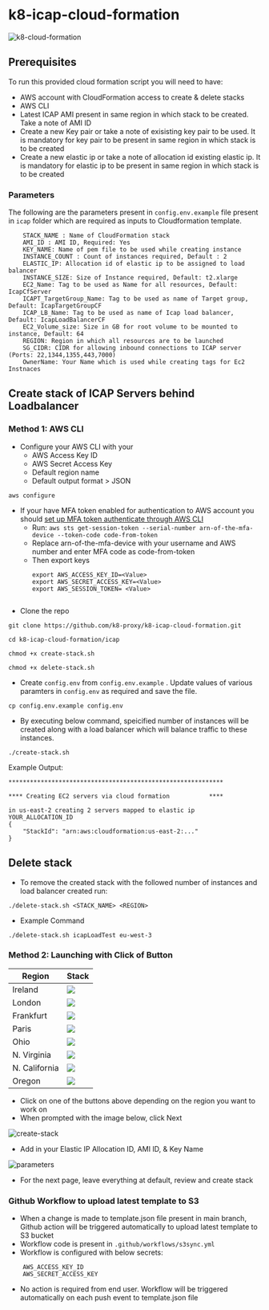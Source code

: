 # k8-icap-cloud-formation
![k8-cloud-formation](https://user-images.githubusercontent.com/70108899/107366117-0c810c80-6ade-11eb-8753-289c28bd1135.png)

## Prerequisites
To run this provided cloud formation script you will need to have:

- AWS account with CloudFormation access to create & delete stacks
- AWS CLI
- Latest ICAP AMI present in same region in which stack to be created. Take a note of AMI ID
- Create a new Key pair or take a note of exisisting key pair to be used. It is mandatory for key pair to be present in same region in which stack is to be created
- Create a new elastic ip or take a note of allocation id existing elastic ip. It is mandatory for elastic ip to be present in same region in which stack is to be created
  

### Parameters
The following are the parameters present in `config.env.example` file present in `icap` folder which are required as inputs to Cloudformation template.

```
    STACK_NAME : Name of CloudFormation stack
    AMI_ID : AMI ID, Required: Yes
    KEY_NAME: Name of pem file to be used while creating instance
    INSTANCE_COUNT : Count of instances required, Default : 2
    ELASTIC_IP: Allocation id of elastic ip to be assigned to load balancer
    INSTANCE_SIZE: Size of Instance required, Default: t2.xlarge
    EC2_Name: Tag to be used as Name for all resources, Default: IcapCfServer
    ICAPT_TargetGroup_Name: Tag to be used as name of Target group, Default: IcapTargetGroupCF
    ICAP_LB_Name: Tag to be used as name of Icap load balancer, Default: IcapLoadBalancerCF
    EC2_Volume_size: Size in GB for root volume to be mounted to instance, Default: 64
    REGION: Region in which all resources are to be launched
    SG_CIDR: CIDR for allowing inbound connections to ICAP server (Ports: 22,1344,1355,443,7000)
    OwnerName: Your Name which is used while creating tags for Ec2 Instnaces
```

## Create stack of ICAP Servers behind Loadbalancer
### Method 1:  AWS CLI
- Configure your AWS CLI with your
    - AWS Access Key ID
    - AWS Secret Access Key
    - Default region name
    - Default output format > JSON
```
aws configure
```
- If your have MFA token enabled for authentication to AWS account you should [set up MFA token authenticate through AWS CLI](https://aws.amazon.com/premiumsupport/knowledge-center/authenticate-mfa-cli/)
    - Run: `aws sts get-session-token --serial-number arn-of-the-mfa-device --token-code code-from-token`
    - Replace arn-of-the-mfa-device with your username and AWS number and enter MFA code as code-from-token 
    - Then export keys
        ```
        export AWS_ACCESS_KEY_ID=<Value>
        export AWS_SECRET_ACCESS_KEY=<Value>
        export AWS_SESSION_TOKEN= <Value>
     
- Clone the repo 
```
git clone https://github.com/k8-proxy/k8-icap-cloud-formation.git

cd k8-icap-cloud-formation/icap

chmod +x create-stack.sh

chmod +x delete-stack.sh
```
- Create `config.env` from `config.env.example` . Update values of various paramters in `config.env` as required and save the file.
```
cp config.env.example config.env
```
- By executing below command, speicified number of instances will be created along with a load balancer which will balance traffic to these instances. 
```
./create-stack.sh
``` 

Example Output:
```
************************************************************

**** Creating EC2 servers via cloud formation           ****

in us-east-2 creating 2 servers mapped to elastic ip YOUR_ALLOCATION_ID
{
    "StackId": "arn:aws:cloudformation:us-east-2:..."
}
```
## Delete stack

- To remove the created stack with the followed number of instances and load balancer created run:
```
./delete-stack.sh <STACK_NAME> <REGION>
```
- Example Command
```
./delete-stack.sh icapLoadTest eu-west-3
```

### Method 2: Launching with Click of Button
| Region           | Stack                                                                                                                                                                                                                                                                                                                                      |
|------------------|--------------------------------------------------------------------------------------------------------------------------------------------------------------------------------------------------------------------------------------------------------------------------------------------------------------------------------------------|
| Ireland          | [<img src="https://s3.amazonaws.com/cloudformation-examples/cloudformation-launch-stack.png">](https://console.aws.amazon.com/cloudformation/home?region=eu-west-1#/stacks/new?stackName=IcapLoadBalancerStack&templateURL=http://icap-cloudformation-template.s3-eu-west-1.amazonaws.com/template.json) |
| London          | [<img src="https://s3.amazonaws.com/cloudformation-examples/cloudformation-launch-stack.png">](https://console.aws.amazon.com/cloudformation/home?region=eu-west-2#/stacks/new?stackName=IcapLoadBalancerStack&templateURL=http://icap-cloudformation-template.s3-eu-west-1.amazonaws.com/template.json) |
| Frankfurt          | [<img src="https://s3.amazonaws.com/cloudformation-examples/cloudformation-launch-stack.png">](https://console.aws.amazon.com/cloudformation/home?region=eu-central-1#/stacks/new?stackName=IcapLoadBalancerStack&templateURL=http://icap-cloudformation-template.s3-eu-west-1.amazonaws.com/template.json) |
| Paris          | [<img src="https://s3.amazonaws.com/cloudformation-examples/cloudformation-launch-stack.png">](https://console.aws.amazon.com/cloudformation/home?region=eu-west-3#/stacks/new?stackName=IcapLoadBalancerStack&templateURL=http://icap-cloudformation-template.s3-eu-west-1.amazonaws.com/template.json) |
| Ohio  | [<img src="https://s3.amazonaws.com/cloudformation-examples/cloudformation-launch-stack.png">](https://console.aws.amazon.com/cloudformation/home?region=us-east-2#/stacks/new?stackName=IcapLoadBalancerStack&templateURL=http://icap-cloudformation-template.s3-eu-west-1.amazonaws.com/template.json) | 
| N. Virginia  | [<img src="https://s3.amazonaws.com/cloudformation-examples/cloudformation-launch-stack.png">](https://console.aws.amazon.com/cloudformation/home?region=us-east-1#/stacks/new?stackName=IcapLoadBalancerStack&templateURL=http://icap-cloudformation-template.s3-eu-west-1.amazonaws.com/template.json) | 
| N. California  | [<img src="https://s3.amazonaws.com/cloudformation-examples/cloudformation-launch-stack.png">](https://console.aws.amazon.com/cloudformation/home?region=us-west-1#/stacks/new?stackName=IcapLoadBalancerStack&templateURL=http://icap-cloudformation-template.s3-eu-west-1.amazonaws.com/template.json) | 
| Oregon  | [<img src="https://s3.amazonaws.com/cloudformation-examples/cloudformation-launch-stack.png">](https://console.aws.amazon.com/cloudformation/home?region=us-west-2#/stacks/new?stackName=IcapLoadBalancerStack&templateURL=http://icap-cloudformation-template.s3-eu-west-1.amazonaws.com/template.json) | 


- Click on one of the buttons above depending on the region you want to  work on
- When prompted with the image below, click Next 

![create-stack](https://user-images.githubusercontent.com/60857664/107665722-64fb0a00-6c96-11eb-9e05-ff00615e4e05.png)

- Add in your Elastic IP Allocation ID, AMI ID, & Key Name

![parameters](https://user-images.githubusercontent.com/60857664/107666135-d9ce4400-6c96-11eb-8c05-c54b6aa3d788.png)

- For the next page, leave everything at default, review and create stack


### Github Workflow to upload latest template to S3
- When a change is made to template.json file present in main branch, Github action will be triggered automatically to upload latest template to S3 bucket
- Workflow code is present in `.github/workflows/s3sync.yml`
- Workflow is configured with below secrets:
```
    AWS_ACCESS_KEY_ID
    AWS_SECRET_ACCESS_KEY
```
- No action is required from end user. Workflow will be triggered automatically on each push event to template.json file